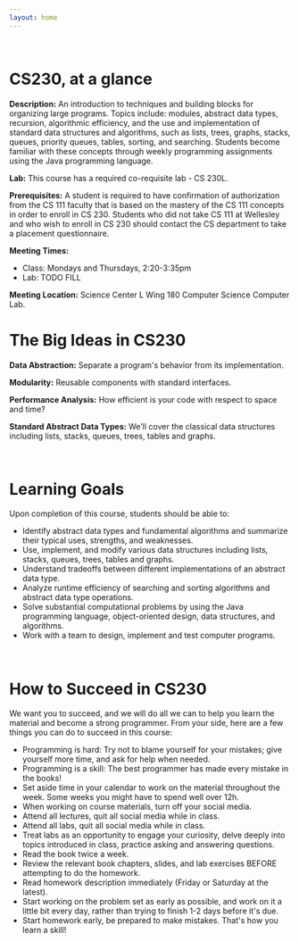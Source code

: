 ```yaml
---
layout: home
---
```



<br/>


# CS230, at a glance

**Description:** An introduction to techniques and building blocks for organizing large programs. Topics include: modules, abstract data types, recursion, algorithmic efficiency, and the use and implementation of standard data structures and algorithms, such as lists, trees, graphs, stacks, queues, priority queues, tables, sorting, and searching. Students become familiar with these concepts through weekly programming assignments using the Java programming language. 

**Lab:** This course has a required co-requisite lab - CS 230L.

**Prerequisites:** A student is required to have confirmation of authorization from the CS 111 faculty that is based on the mastery of the CS 111 concepts in order to enroll in CS 230. Students who did not take CS 111 at Wellesley and who wish to enroll in CS 230 should contact the CS department to take a placement questionnaire.

**Meeting Times:**
* Class: Mondays and Thursdays, 2:20-3:35pm
* Lab: TODO FILL

**Meeting Location:** Science Center L Wing 180 Computer Science Computer Lab.





# The Big Ideas in CS230

**Data Abstraction:** Separate a program's behavior from its implementation.

**Modularity:** Reusable components with standard interfaces.

**Performance Analysis:** How efficient is your code with respect to space and time?

**Standard Abstract Data Types:** We'll cover the classical data structures including lists, stacks, queues, trees, tables and graphs.

<br/>

# Learning Goals

Upon completion of this course, students should be able to:

* Identify abstract data types and fundamental algorithms and summarize their typical uses, strengths, and weaknesses.
* Use, implement, and modify various data structures including lists, stacks, queues, trees, tables and graphs.
* Understand tradeoffs between different implementations of an abstract data type.
* Analyze runtime efficiency of searching and sorting algorithms and abstract data type operations.
* Solve substantial computational problems by using the Java programming language, object-oriented design, data structures, and algorithms.  
* Work with a team to design, implement and test computer programs.


<br/>


# How to Succeed in CS230

We want you to succeed, and we will do all we can to help you learn the material and become a strong programmer. From your side, here are a few things you can do to succeed in this course:

* Programming is hard: Try not to blame yourself for your mistakes; give yourself more time, and ask for help when needed.
* Programming is a skill: The best programmer has made every mistake in the books!
* Set aside time in your calendar to work on the material throughout the week. Some weeks you might have to spend well over 12h.
* When working on course materials, turn off your social media.
* Attend all lectures, quit all social media while in class.
* Attend all labs, quit all social media while in class.
* Treat labs as an opportunity to engage your curiosity, delve deeply into topics introduced in class, practice asking and answering questions.
* Read the book twice a week.
* Review the relevant book chapters, slides, and lab exercises BEFORE attempting to do the homework.
* Read homework description immediately (Friday or Saturday at the latest).
* Start working on the problem set as early as possible, and work on it a little bit every day, rather than trying to finish 1-2 days before it's due.
* Start homework early, be prepared to make mistakes. That's how you learn a skill!


<br/>


